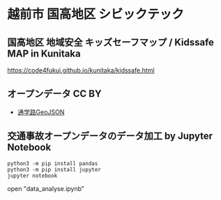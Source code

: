 # 越前市 国高地区 シビックテック

## 国高地区 地域安全 キッズセーフマップ / Kidssafe MAP in Kunitaka

https://code4fukui.github.io/kunitaka/kidssafe.html  

## オープンデータ CC BY

- [通学路GeoJSON](https://code4fukui.github.io/kunitaka/schoolzone.geojson)

## 交通事故オープンデータのデータ加工 by Jupyter Notebook

```
python3 -m pip install pandas
python3 -m pip install jupyter
jupyter notebook
```
open "data_analyse.ipynb"
